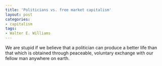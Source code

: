 ```yaml
---
title: 'Politicians vs. free market capitalism'
layout: post
categories:
- capitalism
tags:
- Walter E. Williams
---
```


We are stupid if we believe that a politician can produce a better life than that which is obtained through peaceable, voluntary exchange with our fellow man anywhere on earth.

<div class="grammarly-disable-indicator"></div>